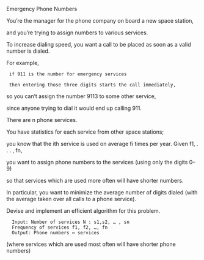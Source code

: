 Emergency Phone Numbers

You’re the manager for the phone company on board a new space station, 

and you’re trying to assign numbers to various services. 

To increase dialing speed, you want a call to be placed as soon as a valid number is dialed. 

For example, 
    
     if 911 is the number for emergency services
   
     then entering those three digits starts the call immediately, 
  
  so you can’t assign the number 9113 to some other service, 
  
  since anyone trying to dial it would end up calling 911. 
  
  There are n phone services. 
  
  You have statistics for each service from other space stations; 
  
  you know that the ith service is used on average fi times per year. Given f1, . . . , fn, 
  
  you want to assign phone numbers to the services (using only the digits 0–9) 
  
  so that services which are used more often will have shorter numbers. 
  
  In particular, you want to minimize the average number of digits dialed (with the average taken over all calls to a phone service). 
  
  Devise and implement an efficient algorithm for this problem. 
  
    
      Input: Number of services N : s1,s2, … , sn 
      Frequency of services f1, f2, …, fn 
      Output: Phone numbers ↔ services 
      
  (where services which are used most often will have shorter phone numbers)
